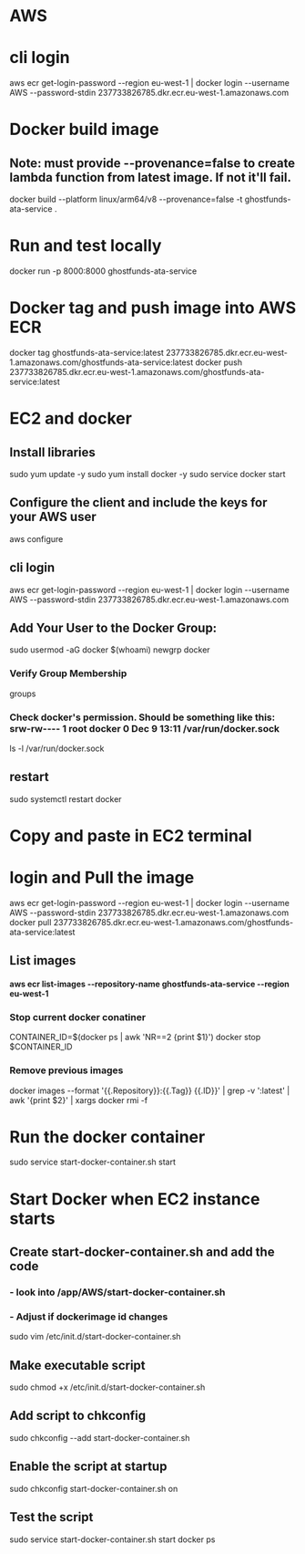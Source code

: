 # AWS
# cli login
aws ecr get-login-password --region eu-west-1 | docker login --username AWS --password-stdin 237733826785.dkr.ecr.eu-west-1.amazonaws.com
# Docker build image
## Note: must provide --provenance=false to create lambda function from latest image. If not it'll fail.
docker build --platform linux/arm64/v8 --provenance=false -t ghostfunds-ata-service .
# Run and test locally
docker run -p 8000:8000 ghostfunds-ata-service
# Docker tag and push image into AWS ECR
docker tag ghostfunds-ata-service:latest 237733826785.dkr.ecr.eu-west-1.amazonaws.com/ghostfunds-ata-service:latest
docker push 237733826785.dkr.ecr.eu-west-1.amazonaws.com/ghostfunds-ata-service:latest

# EC2 and docker
## Install libraries
sudo yum update -y
sudo yum install docker -y
sudo service docker start

## Configure the client and include the keys for your AWS user
aws configure

## cli login
aws ecr get-login-password --region eu-west-1 | docker login --username AWS --password-stdin 237733826785.dkr.ecr.eu-west-1.amazonaws.com
## Add Your User to the Docker Group:
sudo usermod -aG docker $(whoami)
newgrp docker
### Verify Group Membership
groups
### Check docker's permission. Should be something like this: srw-rw---- 1 root docker 0 Dec  9 13:11 /var/run/docker.sock
ls -l /var/run/docker.sock
## restart 
sudo systemctl restart docker

# #####################################################
# Copy and paste in EC2 terminal
# login and Pull the image ###########################
aws ecr get-login-password --region eu-west-1 | docker login --username AWS --password-stdin 237733826785.dkr.ecr.eu-west-1.amazonaws.com
docker pull 237733826785.dkr.ecr.eu-west-1.amazonaws.com/ghostfunds-ata-service:latest
## List images
#### aws ecr list-images --repository-name ghostfunds-ata-service --region eu-west-1
### Stop current docker conatiner
CONTAINER_ID=$(docker ps | awk 'NR==2 {print $1}')
docker stop $CONTAINER_ID
### Remove previous images
docker images --format '{{.Repository}}:{{.Tag}} {{.ID}}' | grep -v ':latest' | awk '{print $2}' | xargs docker rmi -f
# Run the docker container
sudo service start-docker-container.sh start
### ##################################################

# Start Docker when EC2 instance starts
## Create start-docker-container.sh and add the code 
### - look into /app/AWS/start-docker-container.sh
### - Adjust if dockerimage id changes
sudo vim /etc/init.d/start-docker-container.sh

## Make executable script
sudo chmod +x /etc/init.d/start-docker-container.sh
## Add script to chkconfig
sudo chkconfig --add start-docker-container.sh
## Enable the script at startup
sudo chkconfig start-docker-container.sh on
## Test the script
sudo service start-docker-container.sh start
docker ps


